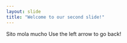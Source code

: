 ```yaml
---
layout: slide
title: "Welcome to our second slide!"
---
```

Sito mola mucho
Use the left arrow to go back!
